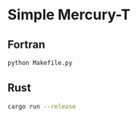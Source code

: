 # Simple Mercury-T

## Fortran

```bash
python Makefile.py
```

## Rust

```bash
cargo run --release
```

